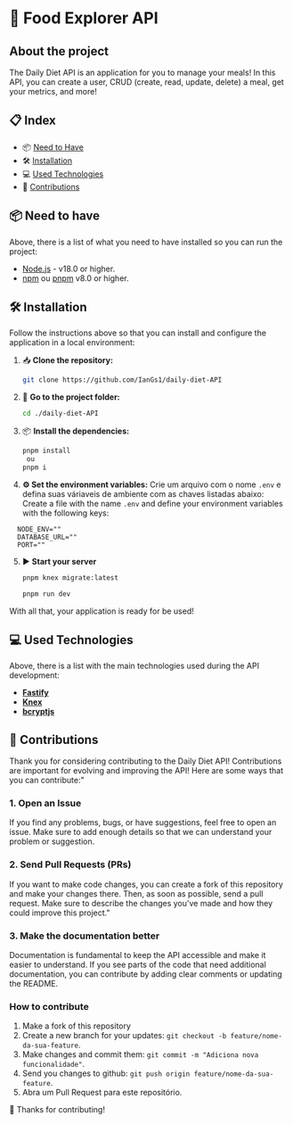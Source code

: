 # 🍕 Food Explorer API

## About the project
The Daily Diet API is an application for you to manage your meals! In this API, you can create a user, CRUD (create, read, update, delete) a meal, get your metrics, and more!

## 📋 Index

- 📦 [Need to Have](##-need-to-have)
- 🛠️ [Installation](##-installation)
- 💻 [Used Technologies](#-used-technologies)
- 🤝 [Contributions](#-contributions)

## 📦 Need to have

Above, there is a list of what you need to have installed so you can run the project:

- [Node.js](https://nodejs.org/) - v18.0 or higher.
- [npm](https://www.npmjs.com/) ou [pnpm](https://pnpm.io/pt/) v8.0 or higher.

## 🛠️ Installation

Follow the instructions above so that you can install and configure the application in a local environment:

1. 📥 **Clone the repository:**

    ```bash
    git clone https://github.com/IanGs1/daily-diet-API
    ```

2. 📂 **Go to the project folder:**

    ```bash
    cd ./daily-diet-API
    ```

3. 📦 **Install the dependencies:**

    ```bash
    pnpm install
     ou
    pnpm i
    ```

4.  **⚙️ Set the environment variables:**
Crie um arquivo com o nome `.env` e defina suas váriaveis de ambiente com as chaves listadas abaixo:
Create a file with the name `.env` and define your environment variables with the following keys:

```dotenv 
  NODE_ENV=""
  DATABASE_URL=""
  PORT=""
```

5. ▶️ **Start your server**
    ```bash
    pnpm knex migrate:latest
    
    pnpm run dev
    ```

With all that, your application is ready for be used!

## 💻 Used Technologies
Above, there is a list with the main technologies used during the API development:
- [**Fastify**](https://fastify.io)
- [**Knex**](https://www.npmjs.com/package/knex)
- [**bcryptjs**](https://www.npmjs.com/package/bcrypt/)

## 🤝 Contributions

Thank you for considering contributing to the Daily Diet API! Contributions are important for evolving and improving the API! Here are some ways that you can contribute:"

### 1. Open an Issue

If you find any problems, bugs, or have suggestions, feel free to open an issue. Make sure to add enough details so that we can understand your problem or suggestion.

### 2. Send Pull Requests (PRs)

If you want to make code changes, you can create a fork of this repository and make your changes there. Then, as soon as possible, send a pull request. Make sure to describe the changes you've made and how they could improve this project."

### 3. Make the documentation better

Documentation is fundamental to keep the API accessible and make it easier to understand. If you see parts of the code that need additional documentation, you can contribute by adding clear comments or updating the README.

### How to contribute

1. Make a fork of this repository
2. Create a new branch for your updates: `git checkout -b feature/nome-da-sua-feature`.
3. Make changes and commit them: `git commit -m "Adiciona nova funcionalidade"`.
4. Send you changes to github: `git push origin feature/nome-da-sua-feature`.
5. Abra um Pull Request para este repositório.

🤝 Thanks for contributing!
